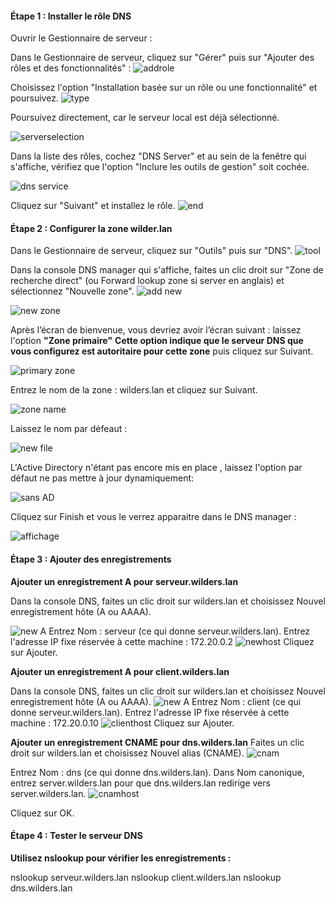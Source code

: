 #### Étape 1 : Installer le rôle DNS
Ouvrir le Gestionnaire de serveur :

Dans le Gestionnaire de serveur, cliquez sur "Gérer" puis sur "Ajouter des rôles et des fonctionnalités" :
![addrole](https://github.com/user-attachments/assets/4359d6e3-4faa-4896-86e4-1c3afdf8b4ef)

Choisissez l'option "Installation basée sur un rôle ou une fonctionnalité" et poursuivez.
![type](https://github.com/user-attachments/assets/b49a1aed-297f-46df-8b29-2116c6353008)


Poursuivez directement, car le serveur local est déjà sélectionné.

![serverselection](https://github.com/user-attachments/assets/544193d9-7cf7-4ad5-bb1e-dc27eec00931)

Dans la liste des rôles, cochez "DNS Server" et au sein de la fenêtre qui s'affiche, vérifiez que l'option "Inclure les outils de gestion" soit cochée.

![dns service](https://github.com/user-attachments/assets/c6b8bec6-09c5-4473-84b4-36ca4d168321)

Cliquez sur "Suivant" et installez le rôle.
![end](https://github.com/user-attachments/assets/a974b279-499d-43c0-bd9e-0d72748a87b7)


#### Étape 2 : Configurer la zone wilder.lan 

Dans le Gestionnaire de serveur, cliquez sur "Outils" puis sur "DNS".
![tool](https://github.com/user-attachments/assets/9b00208f-66c1-469b-afc7-88956914f78b)


Dans la console DNS manager qui s'affiche, faites un clic droit sur "Zone de recherche direct" (ou Forward lookup zone si server en anglais) et sélectionnez "Nouvelle zone".
![add new](https://github.com/user-attachments/assets/e181c122-1476-4946-abbc-3724f668ad87)

![new zone](https://github.com/user-attachments/assets/879c41e3-cfc5-4ae7-8888-15733a1ef296)

Après l’écran de bienvenue, vous devriez avoir l’écran suivant : laissez l'option **"Zone primaire"** 
**Cette option indique que le serveur DNS que vous configurez est autoritaire pour cette zone** puis cliquez sur Suivant.

![primary zone](https://github.com/user-attachments/assets/8e135f33-b6f4-4fc6-838f-15bf16b4bd0a)


Entrez le nom de la zone : wilders.lan et cliquez sur Suivant.

![zone name](https://github.com/user-attachments/assets/8ed447c2-4095-41f2-9c81-c4802015a0b6)

Laissez le nom par défeaut :

![new file](https://github.com/user-attachments/assets/dc609dfb-d890-4caa-8482-46656db7ddd3)

L'Active Directory n'étant pas encore mis en place , laissez l'option par défaut ne pas mettre à jour dynamiquement:

![sans AD](https://github.com/user-attachments/assets/cc39143b-3c66-4c69-bc0b-1e4e56aea62c)

Cliquez sur Finish et vous le verrez apparaitre dans le DNS manager :

![affichage](https://github.com/user-attachments/assets/6d0bd0fb-2237-44a1-ad4c-407fd72d9728)


#### Étape 3 : Ajouter des enregistrements

**Ajouter un enregistrement A pour serveur.wilders.lan**

Dans la console DNS, faites un clic droit sur wilders.lan et choisissez Nouvel enregistrement hôte (A ou AAAA).

![new A](https://github.com/user-attachments/assets/0bd67411-f385-4e40-a243-9859528ca87d)
Entrez Nom : serveur (ce qui donne serveur.wilders.lan).
Entrez l'adresse IP fixe réservée à cette machine : 172.20.0.2 
![newhost](https://github.com/user-attachments/assets/73d67d75-6378-4703-b590-ff7ad6ce8a81)
Cliquez sur Ajouter.

**Ajouter un enregistrement A pour client.wilders.lan**

Dans la console DNS, faites un clic droit sur wilders.lan et choisissez Nouvel enregistrement hôte (A ou AAAA).
![new A](https://github.com/user-attachments/assets/0bd67411-f385-4e40-a243-9859528ca87d)
Entrez Nom : client (ce qui donne serveur.wilders.lan).
Entrez l'adresse IP fixe réservée à cette machine : 172.20.0.10
![clienthost](https://github.com/user-attachments/assets/2d0c80e9-2b82-46dc-842d-0bb627535cf9)
Cliquez sur Ajouter.

**Ajouter un enregistrement CNAME pour dns.wilders.lan**
Faites un clic droit sur wilders.lan et choisissez Nouvel alias (CNAME).
![cnam](https://github.com/user-attachments/assets/4dcb4873-e27a-40be-a00b-068ac7885353)

Entrez Nom : dns (ce qui donne dns.wilders.lan).
Dans Nom canonique, entrez server.wilders.lan pour que dns.wilders.lan redirige vers server.wilders.lan.
![cnamhost](https://github.com/user-attachments/assets/4f531b81-c433-40c0-97cc-903e60300020)

Cliquez sur OK.

#### Étape 4 : Tester le serveur DNS

**Utilisez nslookup pour vérifier les enregistrements :**

nslookup serveur.wilders.lan
nslookup client.wilders.lan
nslookup dns.wilders.lan




